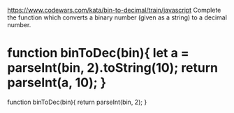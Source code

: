 https://www.codewars.com/kata/bin-to-decimal/train/javascript
Complete the function which converts a binary number (given as a string) to a decimal number.

function binToDec(bin){
  let a = parseInt(bin, 2).toString(10);
  return parseInt(a, 10);
}
===========================
function binToDec(bin){
  return parseInt(bin, 2);
}